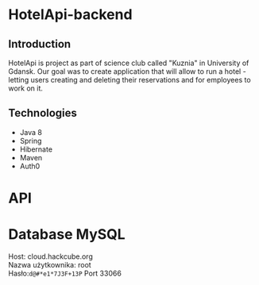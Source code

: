 # HotelApi-backend

## Introduction
HotelApi is project as part of science club called "Kuznia"
in University of Gdansk. Our goal was to create application
that will allow to run a hotel - letting users creating and
deleting their reservations and for employees to work on it.

## Technologies
- Java 8
- Spring
- Hibernate
- Maven
- Auth0

# API
##

# Database MySQL 

Host:	cloud.hackcube.org  
Nazwa użytkownika:	root  
Hasło:`d@#*e1*7J3F+13P`
Port	33066   

